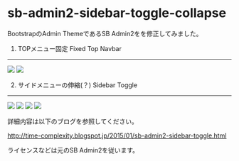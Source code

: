 sb-admin2-sidebar-toggle-collapse
==================

BootstrapのAdmin ThemeであるSB Admin2をを修正してみました。

1. TOPメニュー固定 Fixed Top Navbar
-------------------
<img border="0" src="http://4.bp.blogspot.com/-gnXKalQ_l1I/VLXldKQBJxI/AAAAAAAAAV0/RhUx0raNyhI/s1600/fixed-top-navbar1.png"/>
<img border="0" src="http://3.bp.blogspot.com/-ipf9O5tCQ9E/VLXlgrHX0hI/AAAAAAAAAV8/K7SYxN9d-As/s1600/fixed-top-navbar2.png"/>


2. サイドメニューの伸縮(？) Sidebar Toggle
-------------------
<img border="0" src="http://4.bp.blogspot.com/-gnXKalQ_l1I/VLXldKQBJxI/AAAAAAAAAV0/RhUx0raNyhI/s1600/fixed-top-navbar1.png"/>

<img border="0" src="http://1.bp.blogspot.com/-wXl5jmwA1oc/VLXlgiuRY1I/AAAAAAAAAWE/tefMEEJfn8k/s1600/sidebar-toggle1.png"/>

<img border="0" src="http://2.bp.blogspot.com/-zwPVe3tr6rs/VLXlggRFArI/AAAAAAAAAWA/4FsUQ78PUgI/s1600/sidebar-toggle2.png">

<img border="0" src="http://1.bp.blogspot.com/-gTrylN1KsZs/VLXliOMjkoI/AAAAAAAAAWM/UJYdM-AwQmc/s1600/sidebar-toggle3.png">


詳細内容は以下のブログを参照してください。

<a href="http://time-complexity.blogspot.jp/2015/01/sb-admin2-sidebar-toggle.html" target="_blank">
http://time-complexity.blogspot.jp/2015/01/sb-admin2-sidebar-toggle.html</a>


ライセンスなどは元のSB Admin2を従います。


